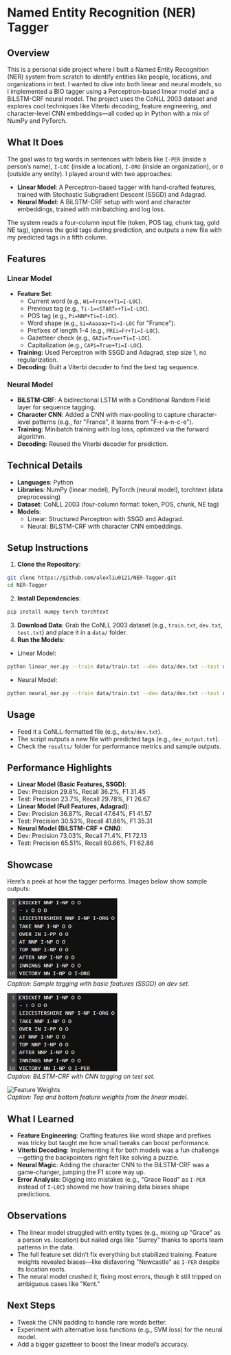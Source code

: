 # Named Entity Recognition (NER) Tagger

## Overview

This is a personal side project where I built a Named Entity Recognition (NER) system from scratch to identify entities like people, locations, and organizations in text. I wanted to dive into both linear and neural models, so I implemented a BIO tagger using a Perceptron-based linear model and a BiLSTM-CRF neural model. The project uses the CoNLL 2003 dataset and explores cool techniques like Viterbi decoding, feature engineering, and character-level CNN embeddings—all coded up in Python with a mix of NumPy and PyTorch.

## What It Does

The goal was to tag words in sentences with labels like `I-PER` (inside a person’s name), `I-LOC` (inside a location), `I-ORG` (inside an organization), or `O` (outside any entity). I played around with two approaches:
- **Linear Model**: A Perceptron-based tagger with hand-crafted features, trained with Stochastic Subgradient Descent (SSGD) and Adagrad.
- **Neural Model**: A BiLSTM-CRF setup with word and character embeddings, trained with minibatching and log loss.

The system reads a four-column input file (token, POS tag, chunk tag, gold NE tag), ignores the gold tags during prediction, and outputs a new file with my predicted tags in a fifth column.

## Features

### Linear Model
- **Feature Set**:
  - Current word (e.g., `Wi=France+Ti=I-LOC`).
  - Previous tag (e.g., `Ti-1=<START>+Ti=I-LOC`).
  - POS tag (e.g., `Pi=NNP+Ti=I-LOC`).
  - Word shape (e.g., `Si=Aaaaaa+Ti=I-LOC` for "France").
  - Prefixes of length 1-4 (e.g., `PREi=Fr+Ti=I-LOC`).
  - Gazetteer check (e.g., `GAZi=True+Ti=I-LOC`).
  - Capitalization (e.g., `CAPi=True+Ti=I-LOC`).
- **Training**: Used Perceptron with SSGD and Adagrad, step size 1, no regularization.
- **Decoding**: Built a Viterbi decoder to find the best tag sequence.

### Neural Model
- **BiLSTM-CRF**: A bidirectional LSTM with a Conditional Random Field layer for sequence tagging.
- **Character CNN**: Added a CNN with max-pooling to capture character-level patterns (e.g., for "France", it learns from "F-r-a-n-c-e").
- **Training**: Minibatch training with log loss, optimized via the forward algorithm.
- **Decoding**: Reused the Viterbi decoder for prediction.

## Technical Details
- **Languages**: Python
- **Libraries**: NumPy (linear model), PyTorch (neural model), torchtext (data preprocessing)
- **Dataset**: CoNLL 2003 (four-column format: token, POS, chunk, NE tag)
- **Models**:
  - Linear: Structured Perceptron with SSGD and Adagrad.
  - Neural: BiLSTM-CRF with character CNN embeddings.

## Setup Instructions
1. **Clone the Repository**:
```bash
git clone https://github.com/alexliu0121/NER-Tagger.git
cd NER-Tagger
```

2. **Install Dependencies**:
```bash
pip install numpy torch torchtext
```

3. **Download Data**: Grab the CoNLL 2003 dataset (e.g., `train.txt`, `dev.txt`, `test.txt`) and place it in a `data/` folder.
4. **Run the Models**:
- Linear Model:
```bash
python linear_ner.py --train data/train.txt --dev data/dev.txt --test data/test.txt
```
- Neural Model:
```bash
python neural_ner.py --train data/train.txt --dev data/dev.txt --test data/test.txt
```


## Usage
- Feed it a CoNLL-formatted file (e.g., `data/dev.txt`).
- The script outputs a new file with predicted tags (e.g., `dev_output.txt`).
- Check the `results/` folder for performance metrics and sample outputs.

## Performance Highlights
- **Linear Model (Basic Features, SSGD)**:
- Dev: Precision 29.8%, Recall 36.2%, F1 31.45
- Test: Precision 23.7%, Recall 29.78%, F1 26.67
- **Linear Model (Full Features, Adagrad)**:
- Dev: Precision 36.87%, Recall 47.64%, F1 41.57
- Test: Precision 30.53%, Recall 41.86%, F1 35.31
- **Neural Model (BiLSTM-CRF + CNN)**:
- Dev: Precision 73.03%, Recall 71.4%, F1 72.13
- Test: Precision 65.51%, Recall 60.66%, F1 62.86

## Showcase
Here’s a peek at how the tagger performs. Images below show sample outputs:

![Linear Model Output](screenshots/linear_output.png)  
*Caption: Sample tagging with basic features (SSGD) on dev set.*

![Neural Model Output](screenshots/neural_output.png)  
*Caption: BiLSTM-CRF with CNN tagging on test set.*

![Feature Weights](screenshots/feature_weights.png)  
*Caption: Top and bottom feature weights from the linear model.*


## What I Learned
- **Feature Engineering**: Crafting features like word shape and prefixes was tricky but taught me how small tweaks can boost performance.
- **Viterbi Decoding**: Implementing it for both models was a fun challenge—getting the backpointers right felt like solving a puzzle.
- **Neural Magic**: Adding the character CNN to the BiLSTM-CRF was a game-changer, jumping the F1 score way up.
- **Error Analysis**: Digging into mistakes (e.g., "Grace Road" as `I-PER` instead of `I-LOC`) showed me how training data biases shape predictions.

## Observations
- The linear model struggled with entity types (e.g., mixing up "Grace" as a person vs. location) but nailed orgs like "Surrey" thanks to sports team patterns in the data.
- The full feature set didn’t fix everything but stabilized training. Feature weights revealed biases—like disfavoring "Newcastle" as `I-PER` despite its location roots.
- The neural model crushed it, fixing most errors, though it still tripped on ambiguous cases like "Kent."

## Next Steps
- Tweak the CNN padding to handle rare words better.
- Experiment with alternative loss functions (e.g., SVM loss) for the neural model.
- Add a bigger gazetteer to boost the linear model’s accuracy.
